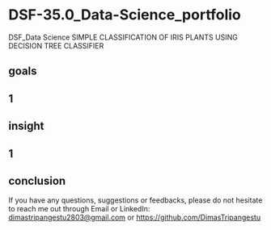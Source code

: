 # DSF-35.0_Data-Science_portfolio
DSF_Data Science
SIMPLE CLASSIFICATION OF IRIS PLANTS USING DECISION TREE CLASSIFIER

## goals
## 1

## insight
## 1

## conclusion

If you have any questions, suggestions or feedbacks, please do not hesitate to reach me out through Email or LinkedIn: dimastripangestu2803@gmail.com or https://github.com/DimasTripangestu
